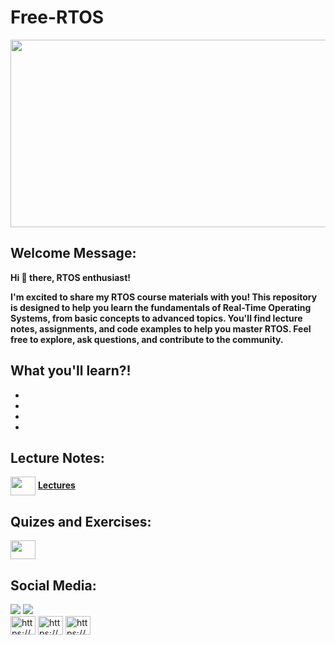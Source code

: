 # Free-RTOS
<img src="https://github.com/user-attachments/assets/0574665e-7c9d-4c45-af5f-9eac07383e7d" width="350%" height="300px">

## Welcome Message:
<b>
Hi 👋 there, RTOS enthusiast!

I'm excited to share my RTOS course materials with you! This repository is designed to help you learn the fundamentals of Real-Time Operating Systems, from basic concepts to advanced topics. You'll find lecture notes, assignments, and code examples to help you master RTOS. Feel free to explore, ask questions, and contribute to the community.
</b>

 ## What you'll learn?!
 <b>
    <ul>
       <li></li>
       <li></li>
       <li></li>
       <li></li>
    </ul>
 </b>

## Lecture Notes: 
<img align="center" src="https://github.com/user-attachments/assets/00735e9d-24f8-4cc6-bcdf-521075390b64"  height="30" width="40" style="max-width: 100%;">  
<a href="https://drive.google.com/file/dd9cq2631pWFmNVmlXa/view?usp=sharing" > <b> 
Lectures </b>  </a>

## Quizes and Exercises:
<img align="center" src="https://github.com/user-attachments/assets/bfafb91d-3df5-43c5-a4bd-4c7dc0b45a5b"  height="30" width="40" style="max-width: 100%;">  


## Social Media:
<div >
   <img src="https://camo.githubusercontent.com/36abca4bcab1c9e2880505b22da85c7a7ab901dc58d159f31a1684685ec9af71/68747470733a2f2f696d672e736869656c64732e696f2f62616467652f476d61696c2d3333333333333f7374796c653d666f722d7468652d6261646765266c6f676f3d676d61696c266c6f676f436f6c6f723d726564" style="max-width: 100%;">
<img src="https://camo.githubusercontent.com/591c02e8ff595d43e0b35b1b29aed639a7154b959cd8f8c854b9e176d885b094/68747470733a2f2f696d672e736869656c64732e696f2f62616467652f4c696e6b6564496e2d3030373742353f7374796c653d666f722d7468652d6261646765266c6f676f3d6c696e6b6564696e266c6f676f436f6c6f723d7768697465" style="max-width: 100%;">
</div>

<div   display="flex" aline="center"> 
<img align="center" src="https://raw.githubusercontent.com/rahuldkjain/github-profile-readme-generator/master/src/images/icons/Social/linked-in-alt.svg" alt="https://www.linkedin.com/in/abdallah-salah-900a2a244" height="30" width="40" style="max-width: 100%;">

<img align="center" src="https://raw.githubusercontent.com/rahuldkjain/github-profile-readme-generator/master/src/images/icons/Social/facebook.svg" alt="https://www.facebook.com/profile.php?id=100012512075833&amp;mibextid=zbwkwl" height="30" width="40" style="max-width: 100%;">

<img align="center" src="https://raw.githubusercontent.com/rahuldkjain/github-profile-readme-generator/master/src/images/icons/Social/youtube.svg" alt="https://www.facebook.com/profile.php?id=100012512075833&amp;mibextid=zbwkwl" height="30" width="40" style="max-width: 100%;">
</div>

